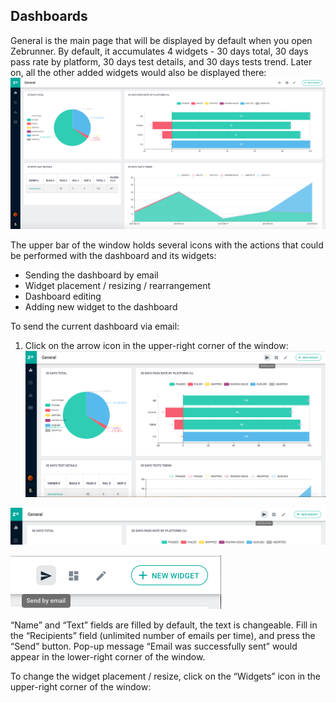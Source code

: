 ## Dashboards

  General is the main page that will be displayed by default when you open Zebrunner.
By default, it accumulates 4 widgets - 30 days total, 30 days pass rate by platform, 30 days test details, and 30 days tests trend.
Later on, all the other added widgets would also be displayed there:
![alt text](https://github.com/APGorobets/mkdocks1/blob/master/images/zbrnnr%20_general%20dashboards.png?raw=true)

The upper bar of the window holds several icons with the actions that could be performed with the dashboard and its widgets:

* Sending the dashboard by email
* Widget placement / resizing / rearrangement
* Dashboard editing
* Adding new widget to the dashboard

To send the current dashboard via email:
1. Click on the arrow icon in the upper-right corner of the window:
![alt text](https://github.com/APGorobets/mkdocks1/blob/master/images/zbrnnr_%20dashboard%20via%20email_overview.png?raw=true)

![alt text](https://github.com/APGorobets/mkdocks1/blob/master/images/zbrnnr_dashboard%20via%20email_closer.png?raw=true)

![alt text](https://github.com/APGorobets/mkdocks1/blob/master/images/zbrnnr_dashboard%20via%20email_closeup.png?raw=true)


“Name” and “Text” fields are filled by default, the text is changeable. Fill in the “Recipients” field (unlimited number of emails per time), and press the “Send” button.
Pop-up message “Email was successfully sent” would appear in the lower-right corner of the window.


To change the widget placement / resize, click on the “Widgets” icon in the upper-right corner of the window:
